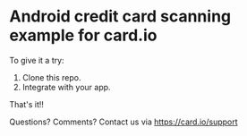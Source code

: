 Android credit card scanning example for card.io
================================================

To give it a try:

1. Clone this repo.
2. Integrate with your app.

That's it!!

Questions? Comments? Contact us via https://card.io/support
